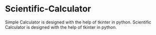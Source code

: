 # Scientific-Calculator
Simple Calculator is designed with the help of tkinter in python.
Scientific Calculator is designed with the help of tkinter in python. 

